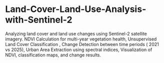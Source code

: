 # Land-Cover-Land-Use-Analysis-with-Sentinel-2
Analyzing land cover and land use changes using Sentinel-2 satellite imagery. NDVI Calculation for multi-year vegetation health, Unsupervised Land Cover Classification , Change Detection between time periods ( 2021 vs 2025), Urban Area Extraction using spectral indices, Visualization of NDVI, classification maps, and change results.
